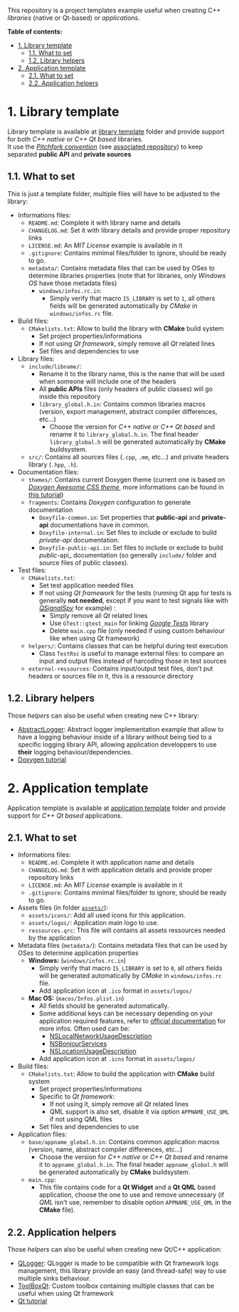 This repository is a project templates example useful when creating C++ _libraries_ (native or Qt-based) or _applications_.

**Table of contents:**
- [1. Library template](#1-library-template)
  - [1.1. What to set](#11-what-to-set)
  - [1.2. Library helpers](#12-library-helpers)
- [2. Application template](#2-application-template)
  - [2.1. What to set](#21-what-to-set)
  - [2.2. Application helpers](#22-application-helpers)

# 1. Library template

Library template is available at [library template][template-lib] folder and provide support for both _C++ native_ or _C++ Qt based_ libraries.  
It use the [_Pitchfork convention_][pitchfork-web] (see [associated repository][pitchfork-repo]) to keep separated **public API** and **private sources**

## 1.1. What to set

This is just a template folder, multiple files will have to be adjusted to the library:
- Informations files:
  - `README.md`: Complete it with library name and details
  - `CHANGELOG.md`: Set it with library details and provide proper repository links
  - `LICENSE.md`: An _MIT License_ example is available in it
  - `.gitignore`: Contains minimal files/folder to ignore, should be ready to go.
  - `metadata/`: Contains metadata files that can be used by OSes to determine libraries properties (note that for libraries, only _Windows OS_ have those metadata files)
    - `windows/infos.rc.in`:
      - Simply verify that macro `IS_LIBRARY` is set to `1`, all others fields will be generated automatically by _CMake_ in `windows/infos.rc` file.
- Build files:
  - `CMakelists.txt`: Allow to build the library with **CMake** build system
    - Set project properties/informations
    - If not using _Qt framework_, simply remove all _Qt_ related lines
    - Set files and dependencies to use
- Library files:
  - `include/libname/`:
    - Rename it to the library name, this is the name that will be used when someone will include one of the headers
    - All **public APIs** files (only headers of public classes) will go inside this repository
    - `library_global.h.in`: Contains common libraries macros (version, export management, abstract compiler differences, etc...)
      - Choose the version for _C++ native_ or _C++ Qt based_ and rename it to `library_global.h.in`. The final header `library_global.h` will be generated automatically by **CMake** buildsystem.
  - `src/`: Contains all sources files (`.cpp`, `.mm`, etc...) and private headers library (`.hpp`, `.h`).
- Documentation files:
  - `themes/`: Contains current Doxygen theme (current one is based on _[Doxygen Awesome CSS theme][repo-doxy-theme-awesome]_, more informations can be found in [this tutorial][tuto-doxygen])
  - `fragments`: Contains _Doxygen_ configuration to generate documentation
    - `Doxyfile-common.in`: Set properties that **public-api** and **private-api** documentations have in common.
    - `Doxyfile-internal.in`: Set files to include or exclude to build _private-api_ documentation.
    - `Doxyfile-public-api.in`: Set files to include or exclude to build _public_-api_ documentation (so generally `include/` folder and source files of public classes).
- Test files:
  - `CMakelists.txt`:
    - Set test application needed files
    - If not using _Qt framework_ for the tests (running Qt app for tests is generally **not needed**, except if you want to test signals like with [_QSignalSpy_][qt-class-qsignalspy] for example) : 
      - Simply remove all _Qt_ related lines
      - Use `GTest::gtest_main` for linking _[Google Tests][repo-gtest]_ library
      - Delete `main.cpp` file (only needed if using custom behaviour like when using Qt framework)
  - `helpers/`: Contains classes that can be helpful during test execution
    - Class `TestRsc` is useful to manage external files: to compare an input and output files instead of harcoding those in test sources
  - `external-ressources`: Contains input/output test files, don't put headers or sources file in it, this is a ressource directory

## 1.2. Library helpers

Those _helpers_ can also be useful when creating new C++ library:
- [AbstractLogger][repo-helper-abstract-logger]: Abstract logger implementation example that allow to have a logging behaviour inside of a library without being tied to a specific logging library API, allowing application developpers to use **their** logging behaviour/dependencies.
- [Doxygen tutorial][tuto-doxygen]

# 2. Application template

Application template is available at [application template][template-app] folder and provide support for _C++ Qt based_ applications.  

## 2.1. What to set

- Informations files:
  - `README.md`: Complete it with application name and details
  - `CHANGELOG.md`: Set it with application details and provide proper repository links
  - `LICENSE.md`: An _MIT License_ example is available in it
  - `.gitignore`: Contains minimal files/folder to ignore, should be ready to go.
- Assets files (in folder [`assets/`][app-assets]):
  - `assets/icons/`: Add all used icons for this application.
  - `assets/logos/`: Application main logo to use.
  - `ressources.qrc`: This file will contains all assets ressources needed by the application
- Metadata files (`metadata/`): Contains metadata files that can be used by OSes to determine application properties
  - **Windows:** (`windows/infos.rc.in`)
    - Simply verify that macro `IS_LIBRARY` is set to `0`, all others fields will be generated automatically by _CMake_ in `windows/infos.rc` file.
    - Add application icon at `.ico` format in `assets/logos/`
  - **Mac OS:** (`macos/Infos.plist.in`)
    - All fields should be generated automatically.
    - Some additional keys can be necessary depending on your application required features, refer to [official documentation][macos-metadata-doc] for more infos. Often used can be:
      - [NSLocalNetworkUsageDescription][macos-perm-network]
      - [NSBonjourServices][macos-perm-bonjour]
      - [NSLocationUsageDescription][macos-perm-location]
    - Add application icon at `.icns` format in `assets/logos/`
- Build files:
  - `CMakelists.txt`: Allow to build the application with **CMake** build system
    - Set project properties/informations
    - Specific to _Qt framework_:
      - If not using it, simply remove all _Qt_ related lines
      - QML support is also set, disable it via option `APPNAME_USE_QML` if not using QML files
    - Set files and dependencies to use
- Application files:
  - `base/appname_global.h.in`: Contains common application macros (version, name, abstract compiler differences, etc...)
    - Choose the version for _C++ native_ or _C++ Qt based_ and rename it to `appname_global.h.in`. The final header `appname_global.h` will be generated automatically by **CMake** buildsystem.
  - `main.cpp`:
    - This file contains code for a **Qt Widget** and a **Qt QML** based application, choose the one to use and remove unnecessary (if _QML_ isn't use, remember to disable option `APPNAME_USE_QML` in the **CMake** file).

## 2.2. Application helpers

Those _helpers_ can also be useful when creating new Qt/C++ application:
- [QLogger][repo-qlogger]: QLogger is made to be compatible with Qt framework logs management, this library provide an easy (and thread-safe) way to use multiple sinks behaviour.
- [ToolBoxQt][repo-toolboxqt]: Custom toolbox containing multiple classes that can be useful when using Qt framework
- [Qt tutorial][tuto-qt]

<!-- Links of this reposiory -->
[template-app]: app-template/
[template-lib]: library-template/

[app-assets]: app-template/appname/assets/

<!-- External links -->
[macos-metadata-doc]: https://developer.apple.com/documentation/bundleresources/information-property-list?language=objc
[macos-perm-network]: https://developer.apple.com/documentation/bundleresources/information-property-list/nslocalnetworkusagedescription/
[macos-perm-bonjour]: https://developer.apple.com/documentation/bundleresources/information-property-list/nsbonjourservices
[macos-perm-location]: https://developer.apple.com/documentation/bundleresources/information-property-list/nslocationusagedescription?language=objc

[pitchfork-repo]: https://github.com/vector-of-bool/pitchfork
[pitchfork-web]: https://web.archive.org/web/20231210061404/https://api.csswg.org/bikeshed/?force=1&url=https://raw.githubusercontent.com/vector-of-bool/pitchfork/develop/data/spec.bs

[qt-class-qsignalspy]: https://doc.qt.io/qt-6/qsignalspy.html

[repo-doxy-theme-awesome]: https://github.com/jothepro/doxygen-awesome-css
[repo-gtest]: https://github.com/google/googletest
[repo-helper-abstract-logger]: https://github.com/legerch/AbstractLogger
[repo-qlogger]: https://github.com/legerch/QLogger
[repo-toolboxqt]: https://github.com/legerch/ToolBoxQt

[tuto-doxygen]: https://github.com/legerch/develop-memo/tree/master/Documentation
[tuto-qt]: https://github.com/legerch/develop-memo/tree/master/Qt
